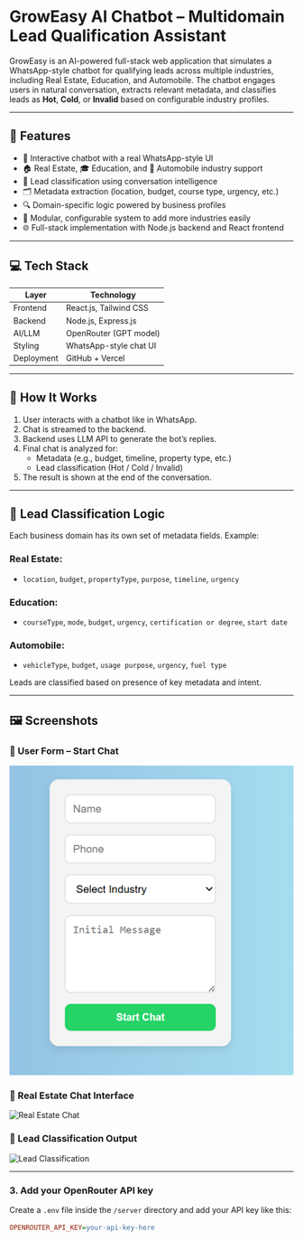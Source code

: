 # GrowEasy AI Chatbot – Multidomain Lead Qualification Assistant

GrowEasy is an AI-powered full-stack web application that simulates a WhatsApp-style chatbot for qualifying leads across multiple industries, including Real Estate, Education, and Automobile. The chatbot engages users in natural conversation, extracts relevant metadata, and classifies leads as **Hot**, **Cold**, or **Invalid** based on configurable industry profiles.

---

## 🚀 Features

- 🤖 Interactive chatbot with a real WhatsApp-style UI
- 🏠 Real Estate, 🎓 Education, and 🚗 Automobile industry support
- 🧠 Lead classification using conversation intelligence
- 🗂️ Metadata extraction (location, budget, course type, urgency, etc.)
- 🔍 Domain-specific logic powered by business profiles
- 🧱 Modular, configurable system to add more industries easily
- 🌐 Full-stack implementation with Node.js backend and React frontend

---

## 💻 Tech Stack

| Layer       | Technology             |
|-------------|------------------------|
| Frontend    | React.js, Tailwind CSS |
| Backend     | Node.js, Express.js    |
| AI/LLM      | OpenRouter (GPT model) |
| Styling     | WhatsApp-style chat UI |
| Deployment  | GitHub + Vercel        |

---

## 🧪 How It Works

1. User interacts with a chatbot like in WhatsApp.
2. Chat is streamed to the backend.
3. Backend uses LLM API to generate the bot’s replies.
4. Final chat is analyzed for:
   - Metadata (e.g., budget, timeline, property type, etc.)
   - Lead classification (Hot / Cold / Invalid)
5. The result is shown at the end of the conversation.

---

## 🧠 Lead Classification Logic

Each business domain has its own set of metadata fields. Example:

### Real Estate:
- `location`, `budget`, `propertyType`, `purpose`, `timeline`, `urgency`

### Education:
- `courseType`, `mode`, `budget`, `urgency`, `certification or degree`, `start date`

### Automobile:
- `vehicleType`, `budget`, `usage purpose`, `urgency`, `fuel type`

Leads are classified based on presence of key metadata and intent.

---
## 🖼️ Screenshots

### 🔹 User Form – Start Chat
![Start Chat](./frontend/screenshots/start_chat.png)

### 🔹 Real Estate Chat Interface
![Real Estate Chat](./screenshots/Screenshot%202025-06-17%20183057.png)

### 🔹 Lead Classification Output
![Lead Classification](./screenshots/Screenshot%202025-06-17%20183159.png)


---
### 3. Add your OpenRouter API key

Create a `.env` file inside the `/server` directory and add your API key like this:

```ini
OPENROUTER_API_KEY=your-api-key-here

